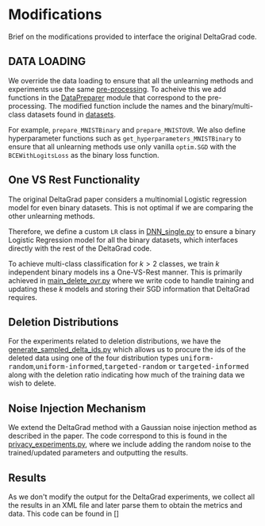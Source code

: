 # Modifications

Brief on the modifications provided to interface the original DeltaGrad code.

## DATA LOADING

We override the data loading to ensure that all the unlearning methods and experiments use the same [pre-processing](../../../code/methods/common_utils.py).
To acheive this we add functions in the [DataPreparer](Models/Data_preparer.py) module that correspond to the pre-processing.
The modified function include the names and the binary/multi-class datasets found in [datasets](../../../data/README.md).

For example, `prepare_MNISTBinary` and `prepare_MNISTOVR`. We also define hyperparameter functions such as `get_hyperparameters_MNISTBinary` to ensure that all unlearning methods use only vanilla `optim.SGD` with the `BCEWithLogitsLoss` as the binary loss function.

## One VS Rest Functionality

The original DeltaGrad paper considers a multinomial Logistic regression model for even binary datasets. This is not optimal if we are comparing the other unlearning methods.

Therefore, we define a custom `LR` class in [DNN_single.py](Models/DNN_single.py) to ensure a binary Logistic Regression model for all the binary datasets, which interfaces directly with the rest of the DeltaGrad code.

To achieve multi-class classification for $k>2$ classes, we train $k$ independent binary models ins a One-VS-Rest manner. This is primarily achieved in [main_delete_ovr.py](main_delete_ovr.py) where we write code to handle training and updating these $k$ models and storing their SGD information that DeltaGrad requires.

## Deletion Distributions

For the experiments related to deletion distributions, we have the [generate_sampled_delta_ids.py](generate_sampled_delta_ids.py) which allows us to procure the ids of the deleted data using one of the four distribution types <tt>uniform-random</tt>,<tt>uniform-informed</tt>,<tt>targeted-random</tt> or <tt>targeted-informed</tt> along with the deletion ratio indicating how much of the training data we wish to delete.

## Noise Injection Mechanism

We extend the DeltaGrad method with a Gaussian noise injection method as described in the paper. The code correspond to this is found in the [privacy_experiments.py](privacy_experiments.py), where we include adding the random noise to the trained/updated parameters and outputting the results.

## Results

As we don't modify the output for the DeltaGrad experiments, we collect all the results in an XML file and later parse them to obtain the metrics and data.
This code can be found in []
